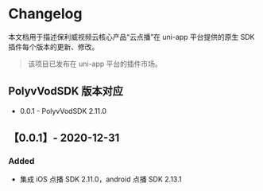 # Changelog
本文档用于描述保利威视频云核心产品“云点播”在 uni-app 平台提供的原生 SDK 插件每个版本的更新、修改。

> 该项目已发布在 uni-app 平台的插件市场。

<!--  Added Changed Removed Fixed -->

## PolyvVodSDK 版本对应

- 0.0.1 - PolyvVodSDK 2.11.0



## 【0.0.1】- 2020-12-31
### Added
- 集成 iOS 点播 SDK 2.11.0，android 点播 SDK 2.13.1

